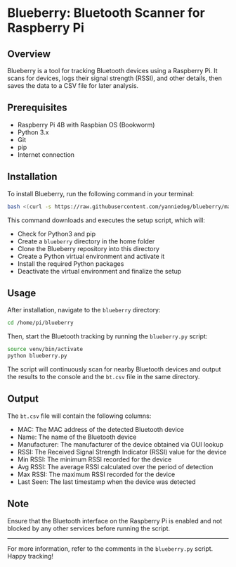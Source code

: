 # Blueberry: Bluetooth Scanner for Raspberry Pi

## Overview
Blueberry is a tool for tracking Bluetooth devices using a Raspberry Pi. It scans for devices, logs their signal strength (RSSI), and other details, then saves the data to a CSV file for later analysis.

## Prerequisites
- Raspberry Pi 4B with Raspbian OS (Bookworm)
- Python 3.x
- Git
- pip
- Internet connection

## Installation
To install Blueberry, run the following command in your terminal:

```sh
bash <(curl -s https://raw.githubusercontent.com/yanniedog/blueberry/master/setup_blueberry.py)
```

This command downloads and executes the setup script, which will:
- Check for Python3 and pip
- Create a `blueberry` directory in the home folder
- Clone the Blueberry repository into this directory
- Create a Python virtual environment and activate it
- Install the required Python packages
- Deactivate the virtual environment and finalize the setup

## Usage
After installation, navigate to the `blueberry` directory:

```sh
cd /home/pi/blueberry
```

Then, start the Bluetooth tracking by running the `blueberry.py` script:

```sh
source venv/bin/activate
python blueberry.py
```

The script will continuously scan for nearby Bluetooth devices and output the results to the console and the `bt.csv` file in the same directory.

## Output
The `bt.csv` file will contain the following columns:

- MAC: The MAC address of the detected Bluetooth device
- Name: The name of the Bluetooth device
- Manufacturer: The manufacturer of the device obtained via OUI lookup
- RSSI: The Received Signal Strength Indicator (RSSI) value for the device
- Min RSSI: The minimum RSSI recorded for the device
- Avg RSSI: The average RSSI calculated over the period of detection
- Max RSSI: The maximum RSSI recorded for the device
- Last Seen: The last timestamp when the device was detected

## Note
Ensure that the Bluetooth interface on the Raspberry Pi is enabled and not blocked by any other services before running the script.

---

For more information, refer to the comments in the `blueberry.py` script. Happy tracking!
